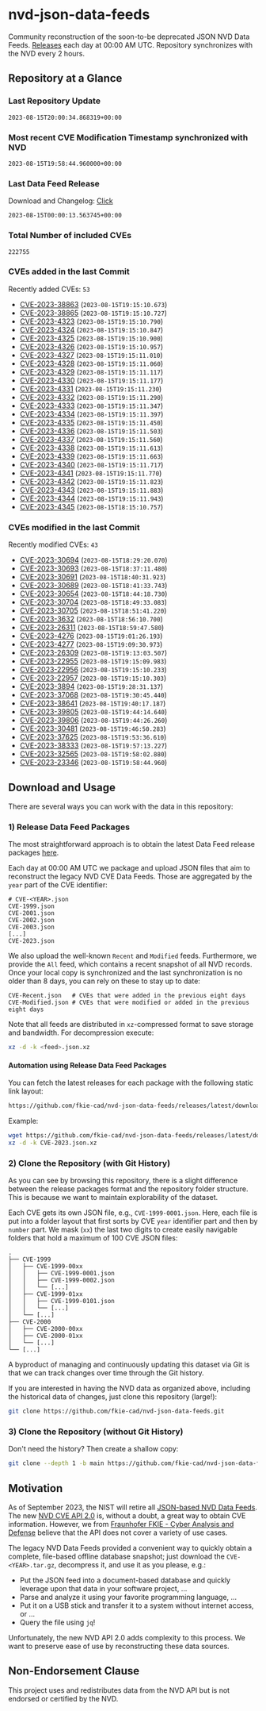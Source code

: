 # nvd-json-data-feeds

Community reconstruction of the soon-to-be deprecated JSON NVD Data Feeds. 
[Releases](https://github.com/fkie-cad/nvd-json-data-feeds/releases/latest) each day at 00:00 AM UTC.
Repository synchronizes with the NVD every 2 hours.

## Repository at a Glance

### Last Repository Update

```plain
2023-08-15T20:00:34.868319+00:00
```

### Most recent CVE Modification Timestamp synchronized with NVD

```plain
2023-08-15T19:58:44.960000+00:00
```

### Last Data Feed Release

Download and Changelog: [Click](https://github.com/fkie-cad/nvd-json-data-feeds/releases/latest)

```plain
2023-08-15T00:00:13.563745+00:00
```

### Total Number of included CVEs

```plain
222755
```

### CVEs added in the last Commit

Recently added CVEs: `53`

* [CVE-2023-38863](CVE-2023/CVE-2023-388xx/CVE-2023-38863.json) (`2023-08-15T19:15:10.673`)
* [CVE-2023-38865](CVE-2023/CVE-2023-388xx/CVE-2023-38865.json) (`2023-08-15T19:15:10.727`)
* [CVE-2023-4323](CVE-2023/CVE-2023-43xx/CVE-2023-4323.json) (`2023-08-15T19:15:10.790`)
* [CVE-2023-4324](CVE-2023/CVE-2023-43xx/CVE-2023-4324.json) (`2023-08-15T19:15:10.847`)
* [CVE-2023-4325](CVE-2023/CVE-2023-43xx/CVE-2023-4325.json) (`2023-08-15T19:15:10.900`)
* [CVE-2023-4326](CVE-2023/CVE-2023-43xx/CVE-2023-4326.json) (`2023-08-15T19:15:10.957`)
* [CVE-2023-4327](CVE-2023/CVE-2023-43xx/CVE-2023-4327.json) (`2023-08-15T19:15:11.010`)
* [CVE-2023-4328](CVE-2023/CVE-2023-43xx/CVE-2023-4328.json) (`2023-08-15T19:15:11.060`)
* [CVE-2023-4329](CVE-2023/CVE-2023-43xx/CVE-2023-4329.json) (`2023-08-15T19:15:11.117`)
* [CVE-2023-4330](CVE-2023/CVE-2023-43xx/CVE-2023-4330.json) (`2023-08-15T19:15:11.177`)
* [CVE-2023-4331](CVE-2023/CVE-2023-43xx/CVE-2023-4331.json) (`2023-08-15T19:15:11.230`)
* [CVE-2023-4332](CVE-2023/CVE-2023-43xx/CVE-2023-4332.json) (`2023-08-15T19:15:11.290`)
* [CVE-2023-4333](CVE-2023/CVE-2023-43xx/CVE-2023-4333.json) (`2023-08-15T19:15:11.347`)
* [CVE-2023-4334](CVE-2023/CVE-2023-43xx/CVE-2023-4334.json) (`2023-08-15T19:15:11.397`)
* [CVE-2023-4335](CVE-2023/CVE-2023-43xx/CVE-2023-4335.json) (`2023-08-15T19:15:11.450`)
* [CVE-2023-4336](CVE-2023/CVE-2023-43xx/CVE-2023-4336.json) (`2023-08-15T19:15:11.503`)
* [CVE-2023-4337](CVE-2023/CVE-2023-43xx/CVE-2023-4337.json) (`2023-08-15T19:15:11.560`)
* [CVE-2023-4338](CVE-2023/CVE-2023-43xx/CVE-2023-4338.json) (`2023-08-15T19:15:11.613`)
* [CVE-2023-4339](CVE-2023/CVE-2023-43xx/CVE-2023-4339.json) (`2023-08-15T19:15:11.663`)
* [CVE-2023-4340](CVE-2023/CVE-2023-43xx/CVE-2023-4340.json) (`2023-08-15T19:15:11.717`)
* [CVE-2023-4341](CVE-2023/CVE-2023-43xx/CVE-2023-4341.json) (`2023-08-15T19:15:11.770`)
* [CVE-2023-4342](CVE-2023/CVE-2023-43xx/CVE-2023-4342.json) (`2023-08-15T19:15:11.823`)
* [CVE-2023-4343](CVE-2023/CVE-2023-43xx/CVE-2023-4343.json) (`2023-08-15T19:15:11.883`)
* [CVE-2023-4344](CVE-2023/CVE-2023-43xx/CVE-2023-4344.json) (`2023-08-15T19:15:11.943`)
* [CVE-2023-4345](CVE-2023/CVE-2023-43xx/CVE-2023-4345.json) (`2023-08-15T18:15:10.757`)


### CVEs modified in the last Commit

Recently modified CVEs: `43`

* [CVE-2023-30694](CVE-2023/CVE-2023-306xx/CVE-2023-30694.json) (`2023-08-15T18:29:20.070`)
* [CVE-2023-30693](CVE-2023/CVE-2023-306xx/CVE-2023-30693.json) (`2023-08-15T18:37:11.480`)
* [CVE-2023-30691](CVE-2023/CVE-2023-306xx/CVE-2023-30691.json) (`2023-08-15T18:40:31.923`)
* [CVE-2023-30689](CVE-2023/CVE-2023-306xx/CVE-2023-30689.json) (`2023-08-15T18:41:33.743`)
* [CVE-2023-30654](CVE-2023/CVE-2023-306xx/CVE-2023-30654.json) (`2023-08-15T18:44:18.730`)
* [CVE-2023-30704](CVE-2023/CVE-2023-307xx/CVE-2023-30704.json) (`2023-08-15T18:49:33.083`)
* [CVE-2023-30705](CVE-2023/CVE-2023-307xx/CVE-2023-30705.json) (`2023-08-15T18:51:41.220`)
* [CVE-2023-3632](CVE-2023/CVE-2023-36xx/CVE-2023-3632.json) (`2023-08-15T18:56:10.700`)
* [CVE-2023-26311](CVE-2023/CVE-2023-263xx/CVE-2023-26311.json) (`2023-08-15T18:59:47.580`)
* [CVE-2023-4276](CVE-2023/CVE-2023-42xx/CVE-2023-4276.json) (`2023-08-15T19:01:26.193`)
* [CVE-2023-4277](CVE-2023/CVE-2023-42xx/CVE-2023-4277.json) (`2023-08-15T19:09:30.973`)
* [CVE-2023-26309](CVE-2023/CVE-2023-263xx/CVE-2023-26309.json) (`2023-08-15T19:13:03.507`)
* [CVE-2023-22955](CVE-2023/CVE-2023-229xx/CVE-2023-22955.json) (`2023-08-15T19:15:09.983`)
* [CVE-2023-22956](CVE-2023/CVE-2023-229xx/CVE-2023-22956.json) (`2023-08-15T19:15:10.233`)
* [CVE-2023-22957](CVE-2023/CVE-2023-229xx/CVE-2023-22957.json) (`2023-08-15T19:15:10.303`)
* [CVE-2023-3894](CVE-2023/CVE-2023-38xx/CVE-2023-3894.json) (`2023-08-15T19:28:31.137`)
* [CVE-2023-37068](CVE-2023/CVE-2023-370xx/CVE-2023-37068.json) (`2023-08-15T19:30:45.440`)
* [CVE-2023-38641](CVE-2023/CVE-2023-386xx/CVE-2023-38641.json) (`2023-08-15T19:40:17.187`)
* [CVE-2023-39805](CVE-2023/CVE-2023-398xx/CVE-2023-39805.json) (`2023-08-15T19:44:14.640`)
* [CVE-2023-39806](CVE-2023/CVE-2023-398xx/CVE-2023-39806.json) (`2023-08-15T19:44:26.260`)
* [CVE-2023-30481](CVE-2023/CVE-2023-304xx/CVE-2023-30481.json) (`2023-08-15T19:46:50.283`)
* [CVE-2023-37625](CVE-2023/CVE-2023-376xx/CVE-2023-37625.json) (`2023-08-15T19:53:36.610`)
* [CVE-2023-38333](CVE-2023/CVE-2023-383xx/CVE-2023-38333.json) (`2023-08-15T19:57:13.227`)
* [CVE-2023-32565](CVE-2023/CVE-2023-325xx/CVE-2023-32565.json) (`2023-08-15T19:58:02.880`)
* [CVE-2023-23346](CVE-2023/CVE-2023-233xx/CVE-2023-23346.json) (`2023-08-15T19:58:44.960`)


## Download and Usage

There are several ways you can work with the data in this repository:

### 1) Release Data Feed Packages

The most straightforward approach is to obtain the latest Data Feed release packages [here](https://github.com/fkie-cad/nvd-json-data-feeds/releases/latest).

Each day at 00:00 AM UTC we package and upload JSON files that aim to reconstruct the legacy NVD CVE Data Feeds.
Those are aggregated by the `year` part of the CVE identifier:

```
# CVE-<YEAR>.json
CVE-1999.json
CVE-2001.json
CVE-2002.json
CVE-2003.json
[...]
CVE-2023.json
```

We also upload the well-known `Recent` and `Modified` feeds.
Furthermore, we provide the `All` feed, which contains a recent snapshot of all NVD records.
Once your local copy is synchronized and the last synchronization is no older than 8 days, you can rely on these to stay up to date:

```plain
CVE-Recent.json   # CVEs that were added in the previous eight days
CVE-Modified.json # CVEs that were modified or added in the previous eight days
```

Note that all feeds are distributed in `xz`-compressed format to save storage and bandwidth.
For decompression execute:

```sh
xz -d -k <feed>.json.xz
```


#### Automation using Release Data Feed Packages

You can fetch the latest releases for each package with the following static link layout:

```sh
https://github.com/fkie-cad/nvd-json-data-feeds/releases/latest/download/CVE-<YEAR>.json.xz
```

Example:

```sh
wget https://github.com/fkie-cad/nvd-json-data-feeds/releases/latest/download/CVE-2023.json.xz
xz -d -k CVE-2023.json.xz
```

### 2) Clone the Repository (with Git History)

As you can see by browsing this repository, there is a slight difference between the release packages format and the repository folder structure.
This is because we want to maintain explorability of the dataset.

Each CVE gets its own JSON file, e.g., `CVE-1999-0001.json`.
Here, each file is put into a folder layout that first sorts by CVE `year` identifier part and then by `number` part.
We mask (`xx`) the last two digits to create easily navigable folders that hold a maximum of 100 CVE JSON files:

```plain
.
├── CVE-1999
│   ├── CVE-1999-00xx
│   │   ├── CVE-1999-0001.json
│   │   ├── CVE-1999-0002.json
│   │   └── [...]
│   ├── CVE-1999-01xx
│   │   ├── CVE-1999-0101.json
│   │   └── [...]
│   └── [...]
├── CVE-2000
│   ├── CVE-2000-00xx
│   ├── CVE-2000-01xx
│   └── [...]
└── [...]
```

A byproduct of managing and continuously updating this dataset via Git is that we can track changes over time through the Git history.

If you are interested in having the NVD data as organized above, including the historical data of changes, just clone this repository (large!):

```sh
git clone https://github.com/fkie-cad/nvd-json-data-feeds.git
```

### 3) Clone the Repository (without Git History)

Don't need the history? Then create a shallow copy:

```sh
git clone --depth 1 -b main https://github.com/fkie-cad/nvd-json-data-feeds.git
```

## Motivation

As of September 2023, the NIST will retire all [JSON-based NVD Data Feeds](https://nvd.nist.gov/vuln/data-feeds#divRetirementBanner-1).
The new [NVD CVE API 2.0](https://nvd.nist.gov/developers/vulnerabilities) is, without a doubt, a great way to obtain CVE information.
However, we from [Fraunhofer FKIE - Cyber Analysis and Defense](https://www.fkie.fraunhofer.de/en/departments/cad.html) believe that the API does not cover a variety of use cases.

The legacy NVD Data Feeds provided a convenient way to quickly obtain a complete, file-based offline database snapshot; just download the `CVE-<YEAR>.tar.gz`, decompress it, and use it as you please, e.g.:

* Put the JSON feed into a document-based database and quickly leverage upon that data in your software project, ...
* Parse and analyze it using your favorite programming language, ...
* Put it on a USB stick and transfer it to a system without internet access, or ...
* Query the file using `jq`!

Unfortunately, the new NVD API 2.0 adds complexity to this process.
We want to preserve ease of use by reconstructing these data sources.

## Non-Endorsement Clause

This project uses and redistributes data from the NVD API but is not endorsed or certified by the NVD.